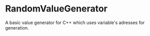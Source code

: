 # RandomValueGenerator
A basic value generator for C++ which uses variable's adresses for generation.
